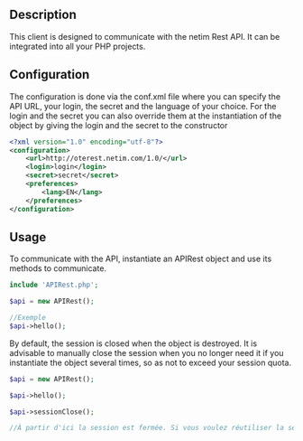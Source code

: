 ## Description
This client is designed to communicate with the netim Rest API.
It can be integrated into all your PHP projects.

## Configuration
The configuration is done via the conf.xml file where you can specify the API URL, your login, the secret and the language of your choice.
For the login and the secret you can also override them at the instantiation of the object by giving the login and the secret to the constructor

```xml
<?xml version="1.0" encoding="utf-8"?>
<configuration>
    <url>http://oterest.netim.com/1.0/</url>
    <login>login</login>
    <secret>secret</secret>
    <preferences>
		<lang>EN</lang>
	</preferences>
</configuration>
```

## Usage
To communicate with the API, instantiate an APIRest object and use its methods to communicate.

```php
include 'APIRest.php';

$api = new APIRest();

//Exemple
$api->hello();

```
By default, the session is closed when the object is destroyed. It is advisable to manually close the session when you no longer need it if you instantiate the object several times, so as not to exceed your session quota.

```php
$api = new APIRest();

$api->hello();

$api->sessionClose();

//À partir d'ici la session est fermée. Si vous voulez réutiliser la session ultérieurement il faudra faire api.sessionOpen()
```